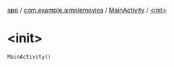 [app](../../index.md) / [com.example.simplemovies](../index.md) / [MainActivity](index.md) / [&lt;init&gt;](./-init-.md)

# &lt;init&gt;

`MainActivity()`
